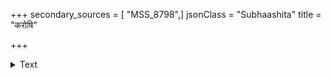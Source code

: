 +++
secondary_sources = [ "MSS_8798",]
jsonClass = "Subhaashita"
title = "करोषि"

+++

<details><summary>Text</summary>

करोषि तास्त्वमुत्खातमोहस्थाने स्थिरा मतीः।  
पदं यतिः सुतपसा लभतेऽतः सशुक्लिम॥
</details>
